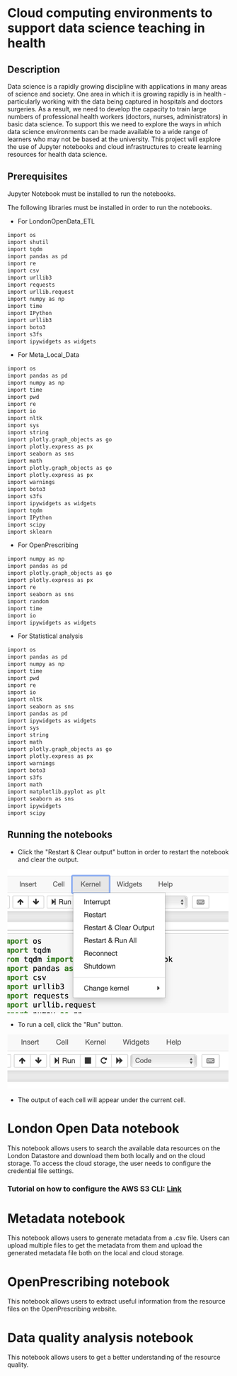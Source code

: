 # Cloud computing environments to support data science teaching in health
## Description
Data science is a rapidly growing discipline with applications in many areas of science and society. One area in which it is growing rapidly is in health - particularly working with the data being captured in hospitals and doctors surgeries. As a result, we need to develop the capacity to train large numbers of professional health workers (doctors, nurses, administrators) in basic data science. To support this we need to explore the ways in which data science environments can be made available to a wide range of learners who may not be based at the university. This project will explore the use of Jupyter notebooks and cloud infrastructures to create learning resources for health data science.


## Prerequisites

Jupyter Notebook must be installed to run the notebooks.

The following libraries must be installed in order to run the notebooks.

* For LondonOpenData_ETL
```
import os
import shutil
import tqdm
import pandas as pd
import re
import csv
import urllib3
import requests
import urllib.request
import numpy as np
import time
import IPython
import urllib3
import boto3
import s3fs
import ipywidgets as widgets
```
* For Meta_Local_Data
```
import os
import pandas as pd
import numpy as np
import time 
import pwd
import re
import io
import nltk
import sys
import string
import plotly.graph_objects as go
import plotly.express as px
import seaborn as sns
import math
import plotly.graph_objects as go
import plotly.express as px
import warnings
import boto3
import s3fs
import ipywidgets as widgets
import tqdm 
import IPython
import scipy 
import sklearn
```
* For OpenPrescribing
```
import numpy as np
import pandas as pd
import plotly.graph_objects as go
import plotly.express as px
import re
import seaborn as sns
import random
import time
import io
import ipywidgets as widgets
```

* For Statistical analysis
```
import os
import pandas as pd
import numpy as np
import time 
import pwd
import re
import io
import nltk
import seaborn as sns
import pandas as pd
import ipywidgets as widgets
import sys
import string
import math
import plotly.graph_objects as go
import plotly.express as px
import warnings
import boto3
import s3fs
import math
import matplotlib.pyplot as plt
import seaborn as sns
import ipywidgets 
import scipy 
```

## Running the notebooks

* Click the "Restart & Clear output" button in order to restart the notebook and clear the output. 
<img src="img_doc.png" width="500">

* To run a cell, click the "Run" button.
<img src="img_doc_2.png" width="500">

* The output of each cell will appear under the current cell.

# London Open Data notebook

This notebook allows users to search the available data resources on the London Datastore and download them both locally and on the cloud storage. To access the cloud storage, the user needs to configure the credential file settings. 

### Tutorial on how to configure the AWS S3 CLI: [Link](https://docs.aws.amazon.com/cli/latest/userguide/cli-configure-files.html)

# Metadata notebook

This notebook allows users to generate metadata from a .csv file. Users can upload multiple files to get the metadata from them and upload the generated metadata file both on the local and cloud storage.

# OpenPrescribing notebook

This notebook allows users to extract useful information from the resource files on the OpenPrescribing website. 

# Data quality analysis notebook

This notebook allows users to get a better understanding of the resource quality.
